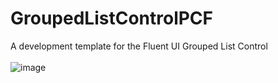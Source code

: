 # GroupedListControlPCF
A development template for the Fluent UI Grouped List Control
<br/>
<br/>
![image](https://user-images.githubusercontent.com/13801775/199935876-25572fdc-7bb8-4d94-91b1-c39e9f4671fc.png)

